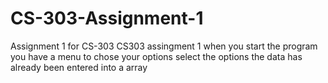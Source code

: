 # CS-303-Assignment-1
Assignment 1 for CS-303
CS303 assingment 1
when you start the program you have a menu to chose your options select the options
the data has already been entered into a array
